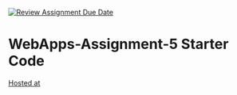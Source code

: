 [![Review Assignment Due Date](https://classroom.github.com/assets/deadline-readme-button-24ddc0f5d75046c5622901739e7c5dd533143b0c8e959d652212380cedb1ea36.svg)](https://classroom.github.com/a/7kKA03Up)
# WebApps-Assignment-5 Starter Code
[Hosted at](https://44-563-webapps-f23.github.io/44563-webapps-f23-assignment5-GreeshmaGuduru18/cities.html)
